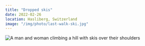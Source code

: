```yaml
---
title: "Dropped skis"
date: 2022-02-26
location: Hasliberg, Switzerland
image: "/img/photo/last-walk-ski.jpg"
---
```


![A man and woman climbing a hill with skis over their shoulders](/img/photo/last-walk-ski.jpg)
